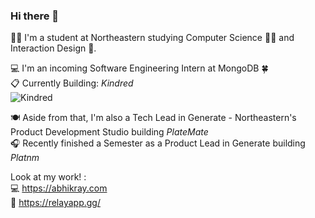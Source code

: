 ### Hi there 👋

🙋‍♂️ I'm a student at Northeastern studying Computer Science 👨‍💻 and Interaction Design 🎨. <br>

💻 I'm an incoming Software Engineering Intern at MongoDB 🍀 <br>
📋 Currently Building: _Kindred_  <br>
![Kindred](https://github.com/user-attachments/assets/1c889cc1-f0a7-4fc2-93fe-894add9900cd)


🍽️ Aside from that, I'm also a Tech Lead in Generate - Northeastern's Product Development Studio building _PlateMate_ <br>
🎧 Recently finished a Semester as a Product Lead in Generate building _Platnm_ <br>

Look at my work! :  <br>
💻 https://abhikray.com <br>
🦕 https://relayapp.gg/ <br>



<!--
**abhikaboy/abhikaboy** is a ✨ _special_ ✨ repository because its `README.md` (this file) appears on your GitHub profile.

Here are some ideas to get you started:

- 🔭 I’m currently working on ...
- 🌱 I’m currently learning ...
- 👯 I’m looking to collaborate on ...
- 🤔 I’m looking for help with ...
- 💬 Ask me about ...
- 📫 How to reach me: ...
- 😄 Pronouns: ...
- ⚡ Fun fact: ...
-->
